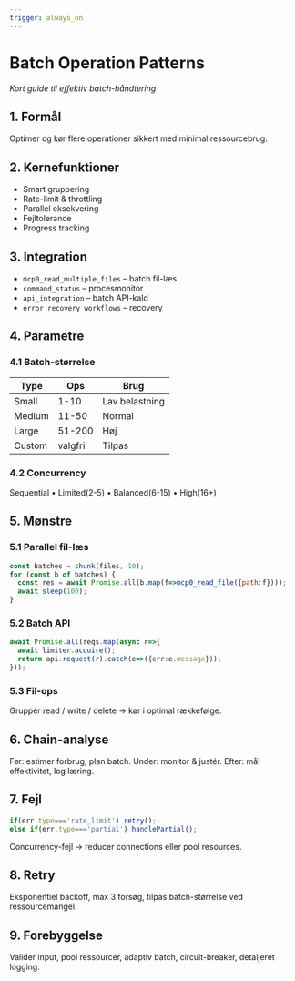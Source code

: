 ```yaml
---
trigger: always_on
---
```


# Batch Operation Patterns
*Kort guide til effektiv batch-håndtering*

## 1. Formål
Optimer og kør flere operationer sikkert med minimal ressourcebrug.

## 2. Kernefunktioner
- Smart gruppering
- Rate-limit & throttling
- Parallel eksekvering
- Fejltolerance
- Progress tracking

## 3. Integration
- `mcp0_read_multiple_files` – batch fil-læs
- `command_status` – procesmonitor
- `api_integration` – batch API-kald
- `error_recovery_workflows` – recovery

## 4. Parametre
### 4.1 Batch-størrelse
| Type   | Ops     | Brug           |
| ------ | ------- | -------------- |
| Small  | 1-10    | Lav belastning |
| Medium | 11-50   | Normal         |
| Large  | 51-200  | Høj            |
| Custom | valgfri | Tilpas         |

### 4.2 Concurrency
Sequential • Limited(2-5) • Balanced(6-15) • High(16+)

## 5. Mønstre
### 5.1 Parallel fil-læs
```js
const batches = chunk(files, 10);
for (const b of batches) {
  const res = await Promise.all(b.map(f=>mcp0_read_file({path:f})));
  await sleep(100);
}
```

### 5.2 Batch API
```js
await Promise.all(reqs.map(async r=>{
  await limiter.acquire();
  return api.request(r).catch(e=>({err:e.message}));
}));
```

### 5.3 Fil-ops
Gruppér read / write / delete → kør i optimal rækkefølge.

## 6. Chain-analyse
Før: estimer forbrug, plan batch. Under: monitor & justér. Efter: mål effektivitet, log læring.

## 7. Fejl
```js
if(err.type==='rate_limit') retry();
else if(err.type==='partial') handlePartial();
```
Concurrency-fejl → reducer connections eller pool resources.

## 8. Retry
Eksponentiel backoff, max 3 forsøg, tilpas batch-størrelse ved ressourcemangel.

## 9. Forebyggelse
Valider input, pool ressourcer, adaptiv batch, circuit-breaker, detaljeret logging.
